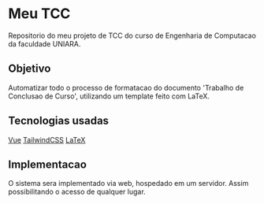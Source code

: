 # Meu TCC

Repositorio do meu projeto de TCC do curso de Engenharia de Computacao da faculdade UNIARA.

## Objetivo

Automatizar todo o processo de formatacao do documento 'Trabalho de Conclusao de Curso', utilizando um template feito com LaTeX.

## Tecnologias usadas

[Vue]({https://img.shields.io/badge/Vue%20js-35495E?style=for-the-badge&logo=vuedotjs&logoColor=4FC08D}) [TailwindCSS]({https://img.shields.io/badge/Tailwind_CSS-38B2AC?style=for-the-badge&logo=tailwind-css&logoColor=white}) [LaTeX]({https://img.shields.io/badge/LaTeX-47A141?style=for-the-badge&logo=LaTeX&logoColor=white})

## Implementacao

O sistema sera implementado via web, hospedado em um servidor. Assim possibilitando o acesso de qualquer lugar.